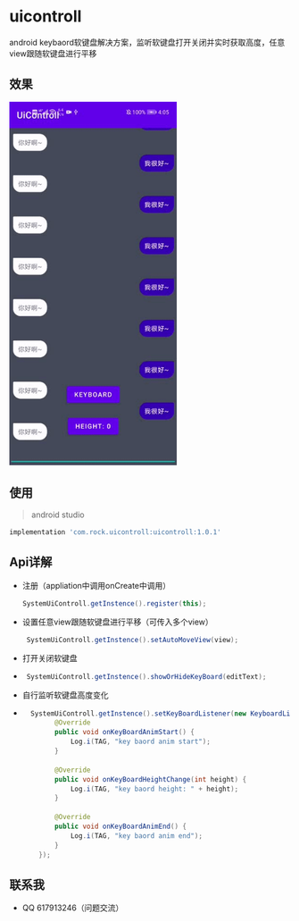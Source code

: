 # uicontroll
android keybaord软键盘解决方案，监听软键盘打开关闭并实时获取高度，任意view跟随软键盘进行平移


## 效果
<img width="300"  src="https://github.com/rockscy/uicontroll/blob/main/snapshot.gif"/>

## 使用 
> android studio
   ```groovy
   implementation 'com.rock.uicontroll:uicontroll:1.0.1'
   ```

  
  
## Api详解
- 注册（appliation中调用onCreate中调用）

    ```java
    SystemUiControll.getInstence().register(this);
    ```
- 设置任意view跟随软键盘进行平移（可传入多个view）

    ```java
     SystemUiControll.getInstence().setAutoMoveView(view);
    ```
    
- 打开关闭软键盘
- 
    ```java
     SystemUiControll.getInstence().showOrHideKeyBoard(editText);
    ```
    
- 自行监听软键盘高度变化
- 
    ```java
      SystemUiControll.getInstence().setKeyBoardListener(new KeyboardListener() {
            @Override
            public void onKeyBoardAnimStart() {
                Log.i(TAG, "key baord anim start");
            }

            @Override
            public void onKeyBoardHeightChange(int height) {
                Log.i(TAG, "key baord height: " + height);
            }

            @Override
            public void onKeyBoardAnimEnd() {
                Log.i(TAG, "key baord anim end");
            }
        });
    ```


## 联系我 ##
- QQ 617913246（问题交流）
